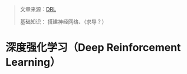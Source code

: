 > 文章来源：[DRL](https://github.com/wangshusen/DRL)
>
> 基础知识： 搭建神经网络、（求导？）

# 深度强化学习（Deep Reinforcement Learning）


